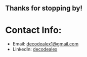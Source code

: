 


## Thanks for stopping by!

# Contact Info:

- Email: decodealex1@gmail.com
- LinkedIn: [decodealex](https://www.linkedin.com/in/ihor-nalyvaiko-37309a341/)
